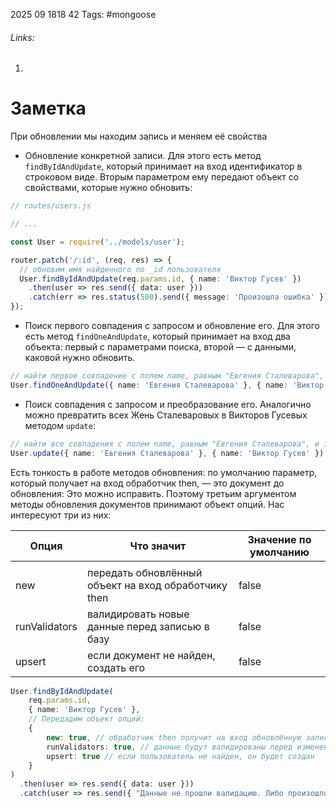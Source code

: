 2025 09 1818 42
Tags: #mongoose 
###### Links: 
1) 
# Заметка
При обновлении мы находим запись и меняем её свойства
- Обновление конкретной записи. Для этого есть метод `findByIdAndUpdate`, который принимает на вход идентификатор в строковом виде. Вторым параметром ему передают объект со свойствами, которые нужно обновить:
```ts
// routes/users.js

// ...

const User = require('../models/user');

router.patch('/:id', (req, res) => {
  // обновим имя найденного по _id пользователя
  User.findByIdAndUpdate(req.params.id, { name: 'Виктор Гусев' })
    .then(user => res.send({ data: user }))
    .catch(err => res.status(500).send({ message: 'Произошла ошибка' }));
});
```
- Поиск первого совпадения с запросом и обновление его. Для этого есть метод `findOneAndUpdate`, который принимает на вход два объекта: первый с параметрами поиска, второй — с данными, каковой нужно обновить.
```ts
// найти первое совпадение с полем name, равным "Евгения Сталеварова", и заменить имя на "Виктор Гусев"
User.findOneAndUpdate({ name: 'Евгения Сталеварова' }, { name: 'Виктор Гусев' });
```
- Поиск совпадения с запросом и преобразование его. Аналогично можно превратить всех Жень Сталеваровых в Викторов Гусевых методом `update`:
```ts
// найти все совпадения с полем name, равным "Евгения Сталеварова", и заменить имя на "Виктор Гусев"
User.update({ name: 'Евгения Сталеварова' }, { name: 'Виктор Гусев' });
```
Есть тонкость в работе методов обновления: по умолчанию параметр, который получает на вход обработчик then, — это документ до обновления:
Это можно исправить. Поэтому третьим аргументом методы обновления документов принимают объект опций. Нас интересуют три из них:


|Опция|Что значит|Значение по умолчанию|
|---|---|---|
||||
|new|передать обновлённый объект на вход обработчику then|false|
|runValidators|валидировать новые данные перед записью в базу|false|
|upsert|если документ не найден, создать его|false|
```ts
User.findByIdAndUpdate(
    req.params.id,
    { name: 'Виктор Гусев' },
    // Передадим объект опций:
    {
        new: true, // обработчик then получит на вход обновлённую запись
        runValidators: true, // данные будут валидированы перед изменением
        upsert: true // если пользователь не найден, он будет создан
    }
)
  .then(user => res.send({ data: user }))
  .catch(user => res.send({ "Данные не прошли валидацию. Либо произошло что-то совсем немыслимое" }));
```